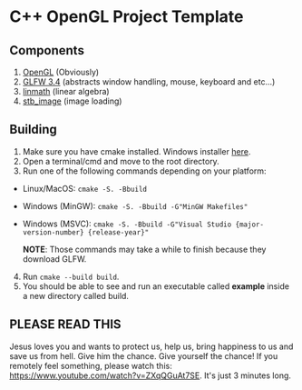 # C++ OpenGL Project Template

## Components
1. [OpenGL](https://www.opengl.org/) (Obviously)
2. [GLFW 3.4](https://github.com/glfw/glfw) (abstracts window handling, mouse, keyboard and etc...)
3. [linmath](https://github.com/datenwolf/linmath.h) (linear algebra)
4. [stb_image](https://github.com/nothings/stb) (image loading)

## Building
1. Make sure you have cmake installed. Windows installer [here](https://github.com/Kitware/CMake/releases/download/v3.26.1/cmake-3.26.1-windows-x86_64.msi).
2. Open a terminal/cmd and move to the root directory.
3. Run one of the following commands depending on your platform:
* Linux/MacOS: `cmake -S. -Bbuild`
* Windows (MinGW): `cmake -S. -Bbuild -G"MinGW Makefiles"`
* Windows (MSVC): `cmake -S. -Bbuild -G"Visual Studio {major-version-number} {release-year}"`

  **NOTE**: Those commands may take a while to finish because they download GLFW.
    
4. Run `cmake --build build`.
5. You should be able to see and run an executable called **example** inside a new directory called build.

## PLEASE READ THIS
Jesus loves you and wants to protect us, help us, bring happiness to us and save us from hell.
Give him the chance. Give yourself the chance!
If you remotely feel something, please watch this: https://www.youtube.com/watch?v=ZXqQGuAt7SE.
It's just 3 minutes long.
